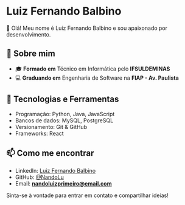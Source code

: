 # Luiz Fernando Balbino

👋 Olá! Meu nome é Luiz Fernando Balbino e sou apaixonado por desenvolvimento.

## 📖 Sobre mim
- 🎓 **Formado em** Técnico em Informática pelo **IFSULDEMINAS**  
- 💻 **Graduando em** Engenharia de Software na **FIAP - Av. Paulista**  

## 🔧 Tecnologias e Ferramentas
- Programação: Python, Java, JavaScript  
- Bancos de dados: MySQL, PostgreSQL
- Versionamento: Git & GitHub  
- Frameworks: React

## 📫 Como me encontrar
- LinkedIn: [Luiz Fernando Balbino](https://www.linkedin.com/in/luiz-fernando-balbino-2336a1349/)
- GitHub: [@NandoLu](https://github.com/NandoLu)
- Email: **nandoluizprimeiro@email.com**

Sinta-se à vontade para entrar em contato e compartilhar ideias!
